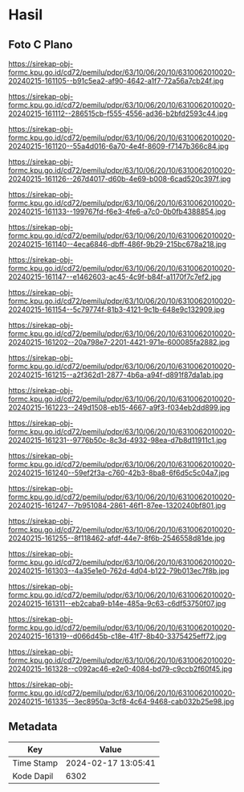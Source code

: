 # Hasil

## Foto C Plano

https://sirekap-obj-formc.kpu.go.id/cd72/pemilu/pdpr/63/10/06/20/10/6310062010020-20240215-161105--b91c5ea2-af90-4642-a1f7-72a56a7cb24f.jpg

https://sirekap-obj-formc.kpu.go.id/cd72/pemilu/pdpr/63/10/06/20/10/6310062010020-20240215-161112--286515cb-f555-4556-ad36-b2bfd2593c44.jpg

https://sirekap-obj-formc.kpu.go.id/cd72/pemilu/pdpr/63/10/06/20/10/6310062010020-20240215-161120--55a4d016-6a70-4e4f-8609-f7147b366c84.jpg

https://sirekap-obj-formc.kpu.go.id/cd72/pemilu/pdpr/63/10/06/20/10/6310062010020-20240215-161126--267d4017-d60b-4e69-b008-6cad520c397f.jpg

https://sirekap-obj-formc.kpu.go.id/cd72/pemilu/pdpr/63/10/06/20/10/6310062010020-20240215-161133--199767fd-f6e3-4fe6-a7c0-0b0fb4388854.jpg

https://sirekap-obj-formc.kpu.go.id/cd72/pemilu/pdpr/63/10/06/20/10/6310062010020-20240215-161140--4eca6846-dbff-486f-9b29-215bc678a218.jpg

https://sirekap-obj-formc.kpu.go.id/cd72/pemilu/pdpr/63/10/06/20/10/6310062010020-20240215-161147--e1462603-ac45-4c9f-b84f-a1170f7c7ef2.jpg

https://sirekap-obj-formc.kpu.go.id/cd72/pemilu/pdpr/63/10/06/20/10/6310062010020-20240215-161154--5c79774f-81b3-4121-9c1b-648e9c132909.jpg

https://sirekap-obj-formc.kpu.go.id/cd72/pemilu/pdpr/63/10/06/20/10/6310062010020-20240215-161202--20a798e7-2201-4421-971e-600085fa2882.jpg

https://sirekap-obj-formc.kpu.go.id/cd72/pemilu/pdpr/63/10/06/20/10/6310062010020-20240215-161215--a2f362d1-2877-4b6a-a94f-d891f87da1ab.jpg

https://sirekap-obj-formc.kpu.go.id/cd72/pemilu/pdpr/63/10/06/20/10/6310062010020-20240215-161223--249d1508-eb15-4667-a9f3-f034eb2dd899.jpg

https://sirekap-obj-formc.kpu.go.id/cd72/pemilu/pdpr/63/10/06/20/10/6310062010020-20240215-161231--9776b50c-8c3d-4932-98ea-d7b8d11911c1.jpg

https://sirekap-obj-formc.kpu.go.id/cd72/pemilu/pdpr/63/10/06/20/10/6310062010020-20240215-161240--59ef2f3a-c760-42b3-8ba8-6f6d5c5c04a7.jpg

https://sirekap-obj-formc.kpu.go.id/cd72/pemilu/pdpr/63/10/06/20/10/6310062010020-20240215-161247--7b951084-2861-46f1-87ee-1320240bf801.jpg

https://sirekap-obj-formc.kpu.go.id/cd72/pemilu/pdpr/63/10/06/20/10/6310062010020-20240215-161255--8f118462-afdf-44e7-8f6b-2546558d81de.jpg

https://sirekap-obj-formc.kpu.go.id/cd72/pemilu/pdpr/63/10/06/20/10/6310062010020-20240215-161303--4a35e1e0-762d-4d04-b122-79b013ec7f8b.jpg

https://sirekap-obj-formc.kpu.go.id/cd72/pemilu/pdpr/63/10/06/20/10/6310062010020-20240215-161311--eb2caba9-b14e-485a-9c63-c6df53750f07.jpg

https://sirekap-obj-formc.kpu.go.id/cd72/pemilu/pdpr/63/10/06/20/10/6310062010020-20240215-161319--d066d45b-c18e-41f7-8b40-3375425eff72.jpg

https://sirekap-obj-formc.kpu.go.id/cd72/pemilu/pdpr/63/10/06/20/10/6310062010020-20240215-161328--c092ac46-e2e0-4084-bd79-c9ccb2f60f45.jpg

https://sirekap-obj-formc.kpu.go.id/cd72/pemilu/pdpr/63/10/06/20/10/6310062010020-20240215-161335--3ec8950a-3cf8-4c64-9468-cab032b25e98.jpg


## Metadata

| Key        | Value               |
| ---------- | ------------------- |
| Time Stamp | 2024-02-17 13:05:41 |
| Kode Dapil | 6302                |



